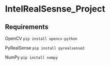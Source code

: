 # IntelRealSesnse_Project

## Requirements

OpenCV
```pip install opencv-python```

PyRealSense
```pip install pyrealsense2```

NumPy
```pip install numpy```
